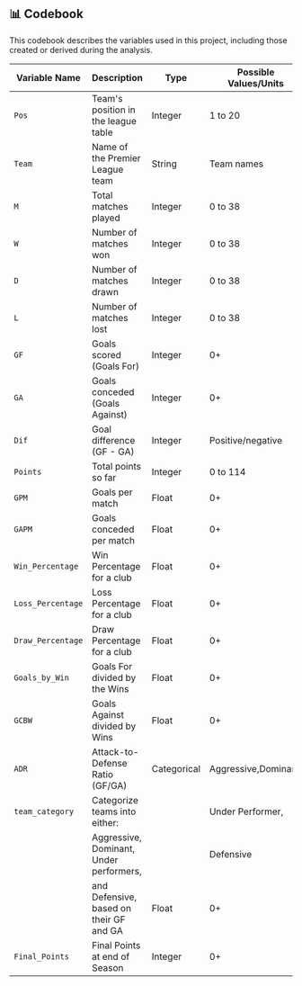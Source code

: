 ## 📊 Codebook

This codebook describes the variables used in this project, including those created or derived during the analysis.

| Variable Name    | Description                             | Type      | Possible Values/Units |
|------------------|-----------------------------------------|-----------|-----------------------|
| `Pos`            | Team's position in the league table     | Integer   | 1 to 20               |
| `Team`           | Name of the Premier League team         | String    | Team names            |
| `M`              | Total matches played                    | Integer   | 0 to 38               |
| `W`              | Number of matches won                   | Integer   | 0 to 38               |
| `D`              | Number of matches drawn                 | Integer   | 0 to 38               |
| `L`              | Number of matches lost                  | Integer   | 0 to 38               |
| `GF`             | Goals scored (Goals For)                | Integer   | 0+                    |
| `GA`             | Goals conceded (Goals Against)          | Integer   | 0+                    |
| `Dif`            | Goal difference (GF - GA)               | Integer   | Positive/negative     |
| `Points`         | Total points so far                     | Integer   | 0 to 114              |
| `GPM`            | Goals per match                         | Float     | 0+                    |
| `GAPM`           | Goals conceded per match                | Float     | 0+                    |
| `Win_Percentage` | Win Percentage for a club               | Float     | 0+                    |
| `Loss_Percentage`| Loss Percentage for a club              | Float     | 0+                    |
| `Draw_Percentage`| Draw Percentage for a club              | Float     | 0+                    |
| `Goals_by_Win`   | Goals For divided by the Wins           | Float     | 0+                    |
| `GCBW`           | Goals Against divided by Wins           | Float     | 0+                    |
| `ADR`            | Attack-to-Defense Ratio (GF/GA)         |Categorical| Aggressive,Dominant,  |
| `team_category`  | Categorize teams into either:           |           |  Under Performer,     |
|                  | Aggressive, Dominant, Under performers, |           |  Defensive            |
|                  | and Defensive, based on their GF and GA | Float     | 0+                    |
| `Final_Points`   | Final Points at end of Season           | Integer   | 0+                    |
